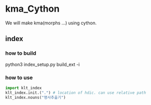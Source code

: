 # kma_Cython
We will make kma(morphs ...) using cython.  

## index
### how to build
python3 index_setup.py build_ext -i

### how to use
```python
import klt_index
klt_index.init.(".") # location of hdic. can use relative path
klt_index.nouns("명사추출기")
